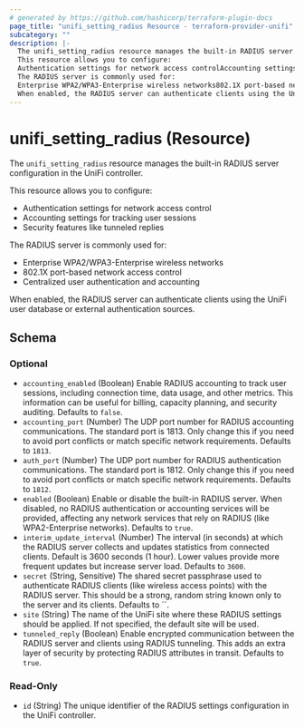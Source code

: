 ```yaml
---
# generated by https://github.com/hashicorp/terraform-plugin-docs
page_title: "unifi_setting_radius Resource - terraform-provider-unifi"
subcategory: ""
description: |-
  The unifi_setting_radius resource manages the built-in RADIUS server configuration in the UniFi controller.
  This resource allows you to configure:
  Authentication settings for network access controlAccounting settings for tracking user sessionsSecurity features like tunneled replies
  The RADIUS server is commonly used for:
  Enterprise WPA2/WPA3-Enterprise wireless networks802.1X port-based network access controlCentralized user authentication and accounting
  When enabled, the RADIUS server can authenticate clients using the UniFi user database or external authentication sources.
---
```


# unifi_setting_radius (Resource)

The `unifi_setting_radius` resource manages the built-in RADIUS server configuration in the UniFi controller.

This resource allows you to configure:
  * Authentication settings for network access control
  * Accounting settings for tracking user sessions
  * Security features like tunneled replies

The RADIUS server is commonly used for:
  * Enterprise WPA2/WPA3-Enterprise wireless networks
  * 802.1X port-based network access control
  * Centralized user authentication and accounting

When enabled, the RADIUS server can authenticate clients using the UniFi user database or external authentication sources.



<!-- schema generated by tfplugindocs -->
## Schema

### Optional

- `accounting_enabled` (Boolean) Enable RADIUS accounting to track user sessions, including connection time, data usage, and other metrics. This information can be useful for billing, capacity planning, and security auditing. Defaults to `false`.
- `accounting_port` (Number) The UDP port number for RADIUS accounting communications. The standard port is 1813. Only change this if you need to avoid port conflicts or match specific network requirements. Defaults to `1813`.
- `auth_port` (Number) The UDP port number for RADIUS authentication communications. The standard port is 1812. Only change this if you need to avoid port conflicts or match specific network requirements. Defaults to `1812`.
- `enabled` (Boolean) Enable or disable the built-in RADIUS server. When disabled, no RADIUS authentication or accounting services will be provided, affecting any network services that rely on RADIUS (like WPA2-Enterprise networks). Defaults to `true`.
- `interim_update_interval` (Number) The interval (in seconds) at which the RADIUS server collects and updates statistics from connected clients. Default is 3600 seconds (1 hour). Lower values provide more frequent updates but increase server load. Defaults to `3600`.
- `secret` (String, Sensitive) The shared secret passphrase used to authenticate RADIUS clients (like wireless access points) with the RADIUS server. This should be a strong, random string known only to the server and its clients. Defaults to ``.
- `site` (String) The name of the UniFi site where these RADIUS settings should be applied. If not specified, the default site will be used.
- `tunneled_reply` (Boolean) Enable encrypted communication between the RADIUS server and clients using RADIUS tunneling. This adds an extra layer of security by protecting RADIUS attributes in transit. Defaults to `true`.

### Read-Only

- `id` (String) The unique identifier of the RADIUS settings configuration in the UniFi controller.

